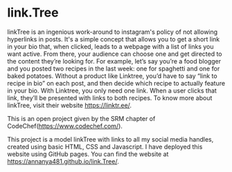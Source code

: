 # link.Tree

linkTree is an ingenious work-around to instagram's policy of not allowing hyperlinks in posts. It's a simple concept that allows you to get a short link in your bio that, when clicked, leads to a webpage with a list of links you want active. From there, your audience can choose one and get directed to the content they’re looking for. 
For example, let’s say you’re a food blogger and you posted two recipes in the last week: one for spaghetti and one for baked potatoes. Without a product like Linktree, you’d have to say “link to recipe in bio” on each post, and then decide which recipe to actually feature in your bio. 
With Linktree, you only need one link. When a user clicks that link, they’ll be presented with links to both recipes.
To know more about linkTree, visit their website https://linktr.ee/.

This is an open project given by the SRM chapter of CodeChef(https://www.codechef.com/).

This project is a model linkTree with links to all my social media handles, created using basic HTML, CSS and Javascript. I have deployed this website using GitHub pages. You can find the website at https://annanya481.github.io/link.Tree/. 
